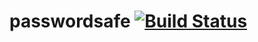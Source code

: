 # passwordsafe [![Build Status](https://travis-ci.org/clearfraction/passwordsafe.svg?branch=master)](https://travis-ci.org/clearfraction/passwordsafe)
